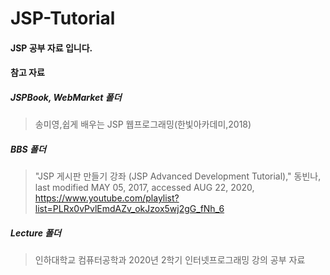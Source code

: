 
# JSP-Tutorial

#### JSP 공부 자료 입니다.

#### 참고 자료
##### JSPBook, WebMarket 폴더
> 송미영,쉽게 배우는 JSP 웹프로그래밍(한빛아카데미,2018)
##### BBS 폴더
> "JSP 게시판 만들기 강좌 (JSP Advanced Development Tutorial)," 동빈나, last modified MAY 05, 2017, accessed AUG 22, 2020, <https://www.youtube.com/playlist?list=PLRx0vPvlEmdAZv_okJzox5wj2gG_fNh_6>

##### Lecture 폴더

> 인하대학교 컴퓨터공학과 2020년 2학기 인터넷프로그래밍 강의 공부 자료

